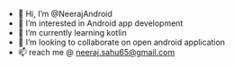 - 👋 Hi, I’m @NeerajAndroid
- 👀 I’m interested in Android app development
- 🌱 I’m currently learning kotlin
- 💞️ I’m looking to collaborate on open android application
- 📫  reach me @ neeraj.sahu65@gmail.com

<!---
NeerajAndroid/NeerajAndroid is a ✨ special ✨ repository because its `README.md` (this file) appears on your GitHub profile.
You can click the Preview link to take a look at your changes.
--->
